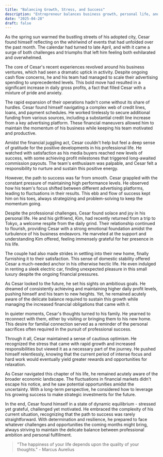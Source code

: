 ```yaml
---
title: "Balancing Growth, Stress, and Success"
description: "Entrepreneur balances business growth, personal life, and financial challenges."
date: "2025-04-28"
draft: false
---
```


As the spring sun warmed the bustling streets of his adopted city, Cesar found himself reflecting on the whirlwind of events that had unfolded over the past month. The calendar had turned to late April, and with it came a surge of both challenges and triumphs that left him feeling both exhilarated and overwhelmed.

The core of Cesar's recent experiences revolved around his business ventures, which had seen a dramatic uptick in activity. Despite ongoing cash flow concerns, he and his team had managed to scale their advertising spending to unprecedented levels. This bold move had resulted in a significant increase in daily gross profits, a fact that filled Cesar with a mixture of pride and anxiety.

The rapid expansion of their operations hadn't come without its share of hurdles. Cesar found himself navigating a complex web of credit lines, loans, and payment schedules. He worked tirelessly to secure additional funding from various sources, including a substantial credit line increase from a key advertising platform. These financial maneuvers allowed him to maintain the momentum of his business while keeping his team motivated and productive.

Amidst the financial juggling act, Cesar couldn't help but feel a deep sense of gratitude for the positive developments in his professional life. He watched with satisfaction as his media buyers reached new levels of success, with some achieving profit milestones that triggered long-awaited commission payouts. The team's enthusiasm was palpable, and Cesar felt a responsibility to nurture and sustain this positive energy.

However, the path to success was far from smooth. Cesar grappled with the constant pressure of maintaining high performance levels. He observed how his team's focus shifted between different advertising platforms, leading to fluctuations in their results. This ebb and flow of success kept him on his toes, always strategizing and problem-solving to keep the momentum going.

Despite the professional challenges, Cesar found solace and joy in his personal life. He and his girlfriend, Kim, had recently returned from a trip to Tokyo, a welcome respite from the daily grind. Their relationship continued to flourish, providing Cesar with a strong emotional foundation amidst the turbulence of his business endeavors. He marveled at the support and understanding Kim offered, feeling immensely grateful for her presence in his life.

The couple had also made strides in settling into their new home, finally furnishing it to their satisfaction. This sense of domestic stability offered Cesar a much-needed anchor in his otherwise hectic life. He even indulged in renting a sleek electric car, finding unexpected pleasure in this small luxury despite the ongoing financial pressures.

As Cesar looked to the future, he set his sights on ambitious goals. He dreamed of consistently achieving and maintaining higher daily profit levels, pushing himself and his team to new heights. Yet, he remained acutely aware of the delicate balance required to sustain this growth while managing the increased financial obligations that came with it.

In quieter moments, Cesar's thoughts turned to his family. He yearned to reconnect with them, either by visiting or bringing them to his new home. This desire for familial connection served as a reminder of the personal sacrifices often required in the pursuit of professional success.

Through it all, Cesar maintained a sense of cautious optimism. He recognized the stress that came with rapid growth and increased responsibilities but viewed it as a necessary part of the journey. He pushed himself relentlessly, knowing that the current period of intense focus and hard work would eventually yield greater rewards and opportunities for relaxation.

As Cesar navigated this chapter of his life, he remained acutely aware of the broader economic landscape. The fluctuations in financial markets didn't escape his notice, and he saw potential opportunities amidst the uncertainty. With a long-term perspective, he considered how to leverage his growing success to make strategic investments for the future.

In the end, Cesar found himself in a state of dynamic equilibrium - stressed yet grateful, challenged yet motivated. He embraced the complexity of his current situation, recognizing that the path to success was rarely straightforward. With determination and resilience, he prepared to face whatever challenges and opportunities the coming months might bring, always striving to maintain the delicate balance between professional ambition and personal fulfillment.

> "The happiness of your life depends upon the quality of your thoughts." - Marcus Aurelius